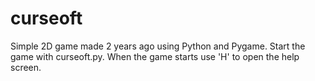 # curseoft

Simple 2D game made 2 years ago using Python and Pygame.
Start the game with curseoft.py. When the game starts use 'H' to open the help screen.
